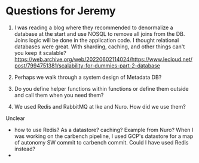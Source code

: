 # Questions for Jeremy
1. I was reading a blog where they recommended to denormalize a database at the
start and use NOSQL to remove all joins from the DB. Joins logic will be done in
the application code. I thought relational databases were great. With sharding,
caching, and other things can't you keep it scalable?
https://web.archive.org/web/20220602114024/https://www.lecloud.net/post/7994751381/scalability-for-dummies-part-2-database

2. Perhaps we walk through a system design of Metadata DB?

3. Do you define helper functions within functions or define them outside and
call them when you need them?

4. We used Redis and RabbitMQ at Ike and Nuro. How did we use them?


Unclear
- how to use Redis? As a datastore? caching? Example from Nuro? When I was working
on the carbench pipeline, I used GCP's datastore for a map of autonomy SW commit
to carbench commit. Could I have used Redis instead?
-
